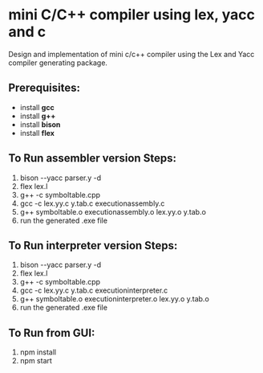 # mini C/C++ compiler using lex, yacc and c
Design and implementation of mini c/c++ compiler using the Lex and Yacc compiler generating package.
<h2>Prerequisites:</h2>
<ul>
  <li>install <b>gcc</b></li>
  <li>install <b>g++</b></li>
  <li>install <b>bison</b></li>
  <li>install <b>flex</b></li>
</ul>  
  
<h2>To Run assembler version Steps:</h2>
<ul>
<li type="1">bison --yacc parser.y -d</li>
<li type="1">flex lex.l</li>
<li type="1">g++ -c symboltable.cpp</li>
<li type="1">gcc -c lex.yy.c y.tab.c executionassembly.c</li>
<li type="1">g++ symboltable.o executionassembly.o lex.yy.o y.tab.o</li>
<li type="1">run the generated .exe file</li>
</ul>

<h2>To Run interpreter version Steps:</h2>
<ul>
  <li type="1">bison --yacc parser.y -d</li>
  <li type="1">flex lex.l</li>
  <li type="1">g++ -c symboltable.cpp</li>
  <li type="1">gcc -c lex.yy.c y.tab.c executioninterpreter.c</li>
  <li type="1">g++ symboltable.o executioninterpreter.o lex.yy.o y.tab.o</li>
  <li type="1">run the generated .exe file</li>
</ul>

<h2>To Run from GUI:</h2>
<ul>
  <li type="1">npm install</li>
  <li type="1">npm start</li>
</ul>
